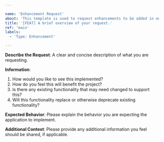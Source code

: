 ```yaml
---

name: 'Enhancement Request'
about: 'This template is used to request enhancements to be added in our projects.'
title: '[FEAT] A brief overview of your request.'
ref: 'main'
labels:
  - 'Type: Enhancement'

---
```


**Describe the Request**: A clear and concise description of what you are
requesting.

**Information**:

1. How would you like to see this implemented?
2. How do you feel this will benefit the project?
3. Is there any existing functionality that may need changed to support this?
4. Will this functionality replace or otherwise deprecate existing
   functionality?

**Expected Behavior**: Please explain the behavior you are expecting the
application to implement.

**Additional Context**: Please provide any additional information you feel
should be shared, if applicable.